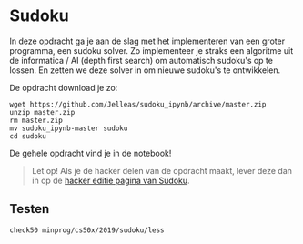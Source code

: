 # Sudoku

In deze opdracht ga je aan de slag met het implementeren van een groter programma, een sudoku solver. Zo implementeer je straks een algoritme uit de informatica / AI (depth first search) om automatisch sudoku's op te lossen. En zetten we deze solver in om nieuwe sudoku's te ontwikkelen.

De opdracht download je zo:

    wget https://github.com/Jelleas/sudoku_ipynb/archive/master.zip
    unzip master.zip
    rm master.zip
    mv sudoku_ipynb-master sudoku
    cd sudoku

De gehele opdracht vind je in de notebook!

> Let op! Als je de hacker delen van de opdracht maakt, lever deze dan in op de [hacker editie pagina van Sudoku](/problems/sudoku-more).

## Testen

    check50 minprog/cs50x/2019/sudoku/less
